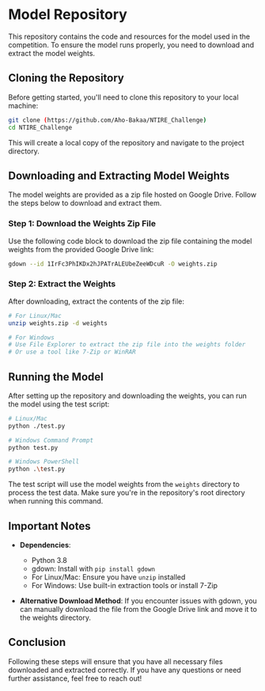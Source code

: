 # Model Repository

This repository contains the code and resources for the model used in the competition. To ensure the model runs properly, you need to download and extract the model weights.

## Cloning the Repository

Before getting started, you'll need to clone this repository to your local machine:

```bash
git clone (https://github.com/Aho-Bakaa/NTIRE_Challenge)
cd NTIRE_Challenge
```

This will create a local copy of the repository and navigate to the project directory.

## Downloading and Extracting Model Weights

The model weights are provided as a zip file hosted on Google Drive. Follow the steps below to download and extract them.

### Step 1: Download the Weights Zip File

Use the following code block to download the zip file containing the model weights from the provided Google Drive link:

```bash
gdown --id 1IrFc3PhIKDx2hJPATrALEUbeZeeWDcuR -O weights.zip
```

### Step 2: Extract the Weights

After downloading, extract the contents of the zip file:

```bash
# For Linux/Mac
unzip weights.zip -d weights

# For Windows
# Use File Explorer to extract the zip file into the weights folder
# Or use a tool like 7-Zip or WinRAR
```

## Running the Model

After setting up the repository and downloading the weights, you can run the model using the test script:

```bash
# Linux/Mac
python ./test.py

# Windows Command Prompt
python test.py

# Windows PowerShell
python .\test.py
```

The test script will use the model weights from the `weights` directory to process the test data. Make sure you're in the repository's root directory when running this command.

## Important Notes

- **Dependencies**: 
  - Python 3.8
  - gdown: Install with `pip install gdown`
  - For Linux/Mac: Ensure you have `unzip` installed
  - For Windows: Use built-in extraction tools or install 7-Zip
 
- **Alternative Download Method**: If you encounter issues with gdown, you can manually download the file from the Google Drive link and move it to the weights directory.

## Conclusion

Following these steps will ensure that you have all necessary files downloaded and extracted correctly. If you have any questions or need further assistance, feel free to reach out!
